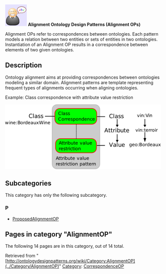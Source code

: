 [![](../images/thumb/6/6f/Definition.gif/70px-Definition.gif)](../Image/Definition.gif "Definition.gif")
__Alignment Ontology Design Patterns (Alignment OPs)__

Alignment OPs refer to correspondences between ontologies. Each pattern models a relation between two entities or sets of entities in two ontologies. Instantiation of an Alignment OP results in a correspondence between elements of two given ontologies.


  




##   Description


Ontology alignment aims at providing correspondences between ontologies modeling a similar domain. Alignment patterns are template representing frequent types of alignments occurring when aligning ontologies.


Example: Class correspondence with attribute value restriction


[![Image:Class-by-attribute-value.png](../images/f/fa/Class-by-attribute-value.png)](../Image/Class-by-attribute-value.png "Image:Class-by-attribute-value.png")





## Subcategories


This category has only the following subcategory.


### P


* [ProposedAlignmentOP](../Category/ProposedAlignmentOP "Category:ProposedAlignmentOP")



## Pages in category "AlignmentOP"


The following 14 pages are in this category, out of 14 total.




Retrieved from "[http://ontologydesignpatterns.org/wiki/Category:AlignmentOP](../Category/AlignmentOP)"
 [Category](http://ontologydesignpatterns.org/wiki/Special:Categories "Special:Categories"): [CorrespondenceOP](../Category/CorrespondenceOP "Category:CorrespondenceOP")